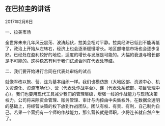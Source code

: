 ## 在巴拉圭的讲话

2017年2月6日



一、拉美市场

全世界未来几年风云震荡、波涛起伏，拉美会相对平静。拉美经济已低到不能再低了，政治上开始从左转右，经济上也会逐渐缓慢增长。地区部电信市场也会逐步复好。已经处在盈利较好的地位，适度的增长与发展是可能的。大幅的衰退与增长都是不可能的。这种稳态有利于我们试点合同在代表处审结。

二、我们要开始进行合同在代表处审结的试点

就像军改以旅、营、连为基本组织一样。我们也模仿旅（大地区部、资源中心、机关资源化、资源市场化）、营（代表处作战平台）、连（代表处系统部、项目管理中心）。我们也要用现代工具减少我们的管理层级，增强一线的作战能力与现场决策权力。公司将来除资金管理、账务管理、审计与内控由中央集权外，在数据全透明的基础上，将经营决策的权下放到作战团队。团队有权、有责、有利，自己制约自己。若果一个营拥有一个师的作战能力，那么营长就是师职，少将连长就自然产生了。
